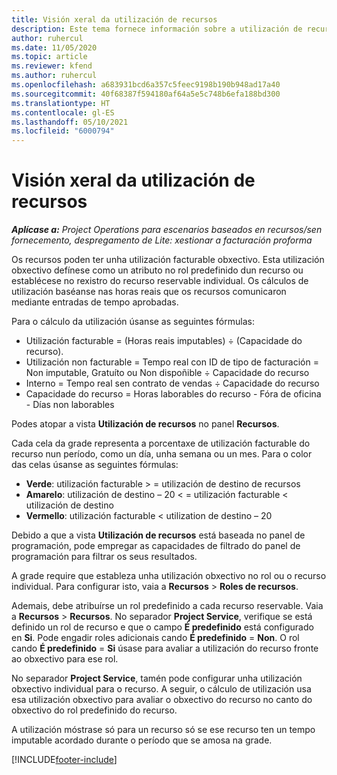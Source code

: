 ```yaml
---
title: Visión xeral da utilización de recursos
description: Este tema fornece información sobre a utilización de recursos en Project Operations.
author: ruhercul
ms.date: 11/05/2020
ms.topic: article
ms.reviewer: kfend
ms.author: ruhercul
ms.openlocfilehash: a683931bcd6a357c5feec9198b190b948ad17a40
ms.sourcegitcommit: 40f68387f594180af64a5e5c748b6efa188bd300
ms.translationtype: HT
ms.contentlocale: gl-ES
ms.lasthandoff: 05/10/2021
ms.locfileid: "6000794"
---
```

# <a name="resource-utilization-overview"></a>Visión xeral da utilización de recursos

_**Aplícase a:** Project Operations para escenarios baseados en recursos/sen fornecemento, despregamento de Lite: xestionar a facturación proforma_

Os recursos poden ter unha utilización facturable obxectivo. Esta utilización obxectivo defínese como un atributo no rol predefinido dun recurso ou establécese no rexistro do recurso reservable individual. Os cálculos de utilización baséanse nas horas reais que os recursos comunicaron mediante entradas de tempo aprobadas.

Para o cálculo da utilización úsanse as seguintes fórmulas:

  - Utilización facturable = (Horas reais imputables) ÷ (Capacidade do recurso).
  - Utilización non facturable = Tempo real con ID de tipo de facturación = Non imputable, Gratuíto ou Non dispoñible ÷ Capacidade do recurso
  - Interno = Tempo real sen contrato de vendas ÷ Capacidade do recurso
  - Capacidade do recurso = Horas laborables do recurso - Fóra de oficina - Días non laborables

Podes atopar a vista **Utilización de recursos** no panel **Recursos**.

Cada cela da grade representa a porcentaxe de utilización facturable do recurso nun período, como un día, unha semana ou un mes. Para o color das celas úsanse as seguintes fórmulas:

  - **Verde**: utilización facturable > = utilización de destino de recursos
  - **Amarelo**: utilización de destino – 20 < = utilización facturable < utilización de destino
  - **Vermello**: utilización facturable < utilization de destino – 20

Debido a que a vista **Utilización de recursos** está baseada no panel de programación, pode empregar as capacidades de filtrado do panel de programación para filtrar os seus resultados.

A grade require que estableza unha utilización obxectivo no rol ou o recurso individual. Para configurar isto, vaia a **Recursos** > **Roles de recursos**.

Ademais, debe atribuírse un rol predefinido a cada recurso reservable. Vaia a **Recursos** > **Recursos**. No separador **Project Service**, verifique se está definido un rol de recurso e que o campo **É predefinido** está configurado en **Si**. Pode engadir roles adicionais cando **É predefinido** = **Non**. O rol cando **É predefinido** = **Si** úsase para avaliar a utilización do recurso fronte ao obxectivo para ese rol.

No separador **Project Service**, tamén pode configurar unha utilización obxectivo individual para o recurso. A seguir, o cálculo de utilización usa esa utilización obxectivo para avaliar o obxectivo do recurso no canto do obxectivo do rol predefinido do recurso.

A utilización móstrase só para un recurso só se ese recurso ten un tempo imputable acordado durante o período que se amosa na grade.


[!INCLUDE[footer-include](../includes/footer-banner.md)]
